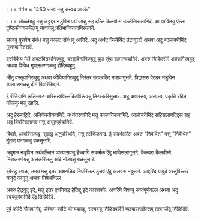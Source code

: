 +++
title = "460 सत्त्व मत्तु सत्त्वद आय्कॆ"

+++
ऒळ्ळॆयदु मत्तु कॆट्टद्दर नडुविन पर्यायवन्नु सह इल्लि कॆलवॊम्मॆ उल्लेखिसलागिदॆ. आ व्यक्तियु ऎल्ला दृष्टिकोनगळल्लियू यावागलू प्रतिभान्वितनागिरुत्तानॆ.

सत्त्ववु पुरावॆय संबंध मत्तु कालद संबंधवू आगिदॆ. अदु अर्थद क्रियॆयिंद उंटागुत्तदॆ अथवा अदु बदलावणॆयिंद मुक्तवागिरुत्तदॆ.

इरुविकॆय मेलॆ अवलंबितवागिरुवुदु, वस्तुविनागिरुवुदु कूड तुंबा सामान्यवागिदॆ. अवरु चिकित्सॆगॆ अर्हरागिरबहुदु अथवा विविध गुणलक्षणगळन्नु हॊंदिरबहुदु.

ऒंदु वस्तुवागिरुवुदु अथवा जीवियागिरुवुदु निरंतर उत्पन्नदिंद नाशवागुत्तदॆ. विद्वांसरु ऎरडर नडुविन व्यत्यासगळन्नु हीगॆ विवरिसिद्दारॆ.

ई रीतियागि कलितवरु अस्तित्वविल्लदिरुविकॆयन्नु तिरस्करिसुत्तारॆ. अदु अवास्तव, अत्यल्प, प्रकृति रहित, कॊळकु मत्तु खालि.

अदु हेरल्पट्टिदॆ, अनिर्वचनीयवागिदॆ, मध्यंतरवागिदॆ मत्तु काल्पनिकवागिदॆ. आलोचनॆयिंद सहिसलागदिद्दरू सह अदु विवरिसलागद मत्तु अभूतपूर्ववागिदॆ.

विवर्त, आवरिसल्पट्ट, सुळ्ळु अनुपस्थिति, मत्तु तलॆकॆळगाद. ई संदर्भदल्लि अवरु "निषेधित" मत्तु "निषेधित" मुंताद पदगळन्नु बळसुत्तारॆ.

अवुगळ नडुविन अर्थदल्लिन व्यत्यासवन्नु हॆच्चागि सकर्मक ऎंदु भाविसलागुत्तदॆ. कॆलवरु कॆलवॊम्मॆ निराकरणॆयन्नु अलंकरिसलु ऒंदे नोटवन्नु बळसुत्तारॆ.

इवॆरडू स्थळ, समय मत्तु इतर अंशगळिंद निर्धरिसल्पडुत्तवॆ ऎंदु कॆलवरु नंबुत्तारॆ. आद्दरिंद यावुदे वस्तुविल्लदॆ यावुदे कानूनु अथवा निषेधविल्ल

अवरु हेळुवुदु इदे, मत्तु इतर ज्ञानिगळु हेळिद्दु इदे कारणक्कॆ. अवरिगॆ विश्ववु स्वयंपूर्णवल्ल अथवा अदु स्वयंपूर्णवागिदॆ ऎंदु तिळिदिदॆ.

पूर्व कोटि गौणवागिद्दु, पश्चिम कोटि योग्यवादद्दु. सत्यवन्नु तिळिदवरिगॆ व्यत्यासगळॆल्लवू तत्वगळॆंदु तिळिदिदॆ.

